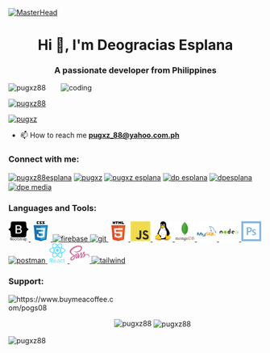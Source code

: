 
[![MasterHead](https://blogger.googleusercontent.com/img/b/R29vZ2xl/AVvXsEjZg7YvkNK5bLPDLYr3h5wcFJj44I50lSr_zpk32RoxRK7Dgc5Ix0fYYnme_Ix3Ddg3PJ4xbVUScX8Lj0Ozt7T81mL5MYZlq4uTciPpcJUCfyuQ6nxeaG_ESjAqwwm3NkCMpO-y1tH2vR_mLtHRg0iWmSqcIrAGkEhFUw7JIiQfRtxf80KPApqqViKQbA/w640-h346/Animated%20gif%20about%20gif%20in%20%E2%80%A2%20galaxy%20%E2%80%A2%20universe%20by%20%E2%9C%BF%20SunlightSoul%20%E2%9C%BF%20(1600x400).gif)](https://onslink.xyz)

<h1 align="center">Hi 👋, I'm Deogracias Esplana</h1>
<h3 align="center">A passionate developer from Philippines</h3>
<img align="right" alt="coding" width="400" src="https://tenor.com/bbLYF.gif" 

<p align="left"> <img src="https://komarev.com/ghpvc/?username=pugxz88&label=Profile%20views&color=0e75b6&style=flat" alt="pugxz88" /> </p>

<p align="left"> <a href="https://github.com/ryo-ma/github-profile-trophy"><img src="https://github-profile-trophy.vercel.app/?username=pugxz88" alt="pugxz88" /></a> </p>

<p align="left"> <a href="https://twitter.com/pugxz" target="blank"><img src="https://img.shields.io/twitter/follow/pugxz?logo=twitter&style=for-the-badge" alt="pugxz" /></a> </p>

- 📫 How to reach me **pugxz_88@yahoo.com.ph**

<h3 align="left">Connect with me:</h3>
<p align="left">
<a href="https://codepen.io/pugxz88esplana" target="blank"><img align="center" src="https://raw.githubusercontent.com/rahuldkjain/github-profile-readme-generator/master/src/images/icons/Social/codepen.svg" alt="pugxz88esplana" height="30" width="40" /></a>
<a href="https://twitter.com/pugxz" target="blank"><img align="center" src="https://raw.githubusercontent.com/rahuldkjain/github-profile-readme-generator/master/src/images/icons/Social/twitter.svg" alt="pugxz" height="30" width="40" /></a>
<a href="https://linkedin.com/in/pugxz esplana" target="blank"><img align="center" src="https://raw.githubusercontent.com/rahuldkjain/github-profile-readme-generator/master/src/images/icons/Social/linked-in-alt.svg" alt="pugxz esplana" height="30" width="40" /></a>
<a href="https://fb.com/dp esplana" target="blank"><img align="center" src="https://raw.githubusercontent.com/rahuldkjain/github-profile-readme-generator/master/src/images/icons/Social/facebook.svg" alt="dp esplana" height="30" width="40" /></a>
<a href="https://instagram.com/dpesplana" target="blank"><img align="center" src="https://raw.githubusercontent.com/rahuldkjain/github-profile-readme-generator/master/src/images/icons/Social/instagram.svg" alt="dpesplana" height="30" width="40" /></a>
<a href="https://www.youtube.com/c/dpe media" target="blank"><img align="center" src="https://raw.githubusercontent.com/rahuldkjain/github-profile-readme-generator/master/src/images/icons/Social/youtube.svg" alt="dpe media" height="30" width="40" /></a>
</p>

<h3 align="left">Languages and Tools:</h3>
<p align="left"> <a href="https://getbootstrap.com" target="_blank" rel="noreferrer"> <img src="https://raw.githubusercontent.com/devicons/devicon/master/icons/bootstrap/bootstrap-plain-wordmark.svg" alt="bootstrap" width="40" height="40"/> </a> <a href="https://www.w3schools.com/css/" target="_blank" rel="noreferrer"> <img src="https://raw.githubusercontent.com/devicons/devicon/master/icons/css3/css3-original-wordmark.svg" alt="css3" width="40" height="40"/> </a> <a href="https://firebase.google.com/" target="_blank" rel="noreferrer"> <img src="https://www.vectorlogo.zone/logos/firebase/firebase-icon.svg" alt="firebase" width="40" height="40"/> </a> <a href="https://git-scm.com/" target="_blank" rel="noreferrer"> <img src="https://www.vectorlogo.zone/logos/git-scm/git-scm-icon.svg" alt="git" width="40" height="40"/> </a> <a href="https://www.w3.org/html/" target="_blank" rel="noreferrer"> <img src="https://raw.githubusercontent.com/devicons/devicon/master/icons/html5/html5-original-wordmark.svg" alt="html5" width="40" height="40"/> </a> <a href="https://developer.mozilla.org/en-US/docs/Web/JavaScript" target="_blank" rel="noreferrer"> <img src="https://raw.githubusercontent.com/devicons/devicon/master/icons/javascript/javascript-original.svg" alt="javascript" width="40" height="40"/> </a> <a href="https://www.linux.org/" target="_blank" rel="noreferrer"> <img src="https://raw.githubusercontent.com/devicons/devicon/master/icons/linux/linux-original.svg" alt="linux" width="40" height="40"/> </a> <a href="https://www.mongodb.com/" target="_blank" rel="noreferrer"> <img src="https://raw.githubusercontent.com/devicons/devicon/master/icons/mongodb/mongodb-original-wordmark.svg" alt="mongodb" width="40" height="40"/> </a> <a href="https://www.mysql.com/" target="_blank" rel="noreferrer"> <img src="https://raw.githubusercontent.com/devicons/devicon/master/icons/mysql/mysql-original-wordmark.svg" alt="mysql" width="40" height="40"/> </a> <a href="https://nodejs.org" target="_blank" rel="noreferrer"> <img src="https://raw.githubusercontent.com/devicons/devicon/master/icons/nodejs/nodejs-original-wordmark.svg" alt="nodejs" width="40" height="40"/> </a> <a href="https://www.photoshop.com/en" target="_blank" rel="noreferrer"> <img src="https://raw.githubusercontent.com/devicons/devicon/master/icons/photoshop/photoshop-line.svg" alt="photoshop" width="40" height="40"/> </a> <a href="https://postman.com" target="_blank" rel="noreferrer"> <img src="https://www.vectorlogo.zone/logos/getpostman/getpostman-icon.svg" alt="postman" width="40" height="40"/> </a> <a href="https://reactjs.org/" target="_blank" rel="noreferrer"> <img src="https://raw.githubusercontent.com/devicons/devicon/master/icons/react/react-original-wordmark.svg" alt="react" width="40" height="40"/> </a> <a href="https://sass-lang.com" target="_blank" rel="noreferrer"> <img src="https://raw.githubusercontent.com/devicons/devicon/master/icons/sass/sass-original.svg" alt="sass" width="40" height="40"/> </a> <a href="https://tailwindcss.com/" target="_blank" rel="noreferrer"> <img src="https://www.vectorlogo.zone/logos/tailwindcss/tailwindcss-icon.svg" alt="tailwind" width="40" height="40"/> </a> </p>

<h3 align="left">Support:</h3>
<p><a href="https://www.buymeacoffee.com/https://www.buymeacoffee.com/pogs08"> <img align="left" src="https://cdn.buymeacoffee.com/buttons/v2/default-yellow.png" height="50" width="210" alt="https://www.buymeacoffee.com/pogs08" /></a></p><br><br>

<p><img align="left" src="https://github-readme-stats.vercel.app/api/top-langs?username=pugxz88&show_icons=true&locale=en&layout=compact" alt="pugxz88" /></p>

<p>&nbsp;<img align="center" src="https://github-readme-stats.vercel.app/api?username=pugxz88&show_icons=true&locale=en" alt="pugxz88" /></p>

<p><img align="center" src="https://github-readme-streak-stats.herokuapp.com/?user=pugxz88&" alt="pugxz88" /></p>

